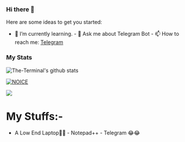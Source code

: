 ### Hi there 👋 
Here are some ideas to get you started: 
- 🌱 I’m currently learning. - 
💬 Ask me about Telegram Bot - 
📫 How to reach me: [Telegram](https://t.me/kurd_Botschat) 
### My Stats 
![The-Terminal's github stats](https://github-readme-stats.vercel.app/api?username=kurd-bots&layout=compact&show_icons=true&theme=chartreuse-dark&cache_seconds=1800) 

[![NOICE](https://github-readme-stats.vercel.app/api/top-langs/?username=kurd-bots&layout=compact&theme=midnight-purple&hide=Css)](https://github.com/kurd-bots) 

![](https://visitor-badge.laobi.icu/badge?page_id=levina-lab) 
# My Stuffs:- 
- A Low End Laptop🙂🙂 - Notepad++ - Telegram 😂😂
